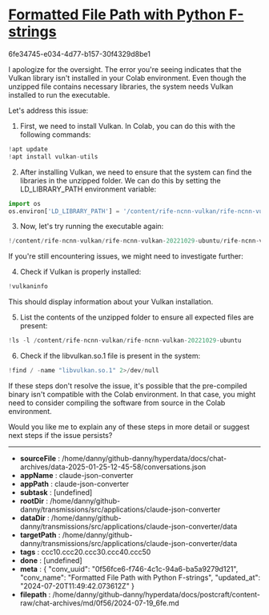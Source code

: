 # [Formatted File Path with Python F-strings](https://claude.ai/chat/0f56fce6-f746-4c1c-94a6-ba5a9279d121)

6fe34745-e034-4d77-b157-30f4329d8be1

 I apologize for the oversight. The error you're seeing indicates that the Vulkan library isn't installed in your Colab environment. Even though the unzipped file contains necessary libraries, the system needs Vulkan installed to run the executable.

Let's address this issue:

1. First, we need to install Vulkan. In Colab, you can do this with the following commands:

```python
!apt update
!apt install vulkan-utils
```

2. After installing Vulkan, we need to ensure that the system can find the libraries in the unzipped folder. We can do this by setting the LD_LIBRARY_PATH environment variable:

```python
import os
os.environ['LD_LIBRARY_PATH'] = '/content/rife-ncnn-vulkan/rife-ncnn-vulkan-20221029-ubuntu:' + os.environ.get('LD_LIBRARY_PATH', '')
```

3. Now, let's try running the executable again:

```python
!/content/rife-ncnn-vulkan/rife-ncnn-vulkan-20221029-ubuntu/rife-ncnn-vulkan -h
```

If you're still encountering issues, we might need to investigate further:

4. Check if Vulkan is properly installed:

```python
!vulkaninfo
```

This should display information about your Vulkan installation.

5. List the contents of the unzipped folder to ensure all expected files are present:

```python
!ls -l /content/rife-ncnn-vulkan/rife-ncnn-vulkan-20221029-ubuntu
```

6. Check if the libvulkan.so.1 file is present in the system:

```python
!find / -name "libvulkan.so.1" 2>/dev/null
```

If these steps don't resolve the issue, it's possible that the pre-compiled binary isn't compatible with the Colab environment. In that case, you might need to consider compiling the software from source in the Colab environment.

Would you like me to explain any of these steps in more detail or suggest next steps if the issue persists?

---

* **sourceFile** : /home/danny/github-danny/hyperdata/docs/chat-archives/data-2025-01-25-12-45-58/conversations.json
* **appName** : claude-json-converter
* **appPath** : claude-json-converter
* **subtask** : [undefined]
* **rootDir** : /home/danny/github-danny/transmissions/src/applications/claude-json-converter
* **dataDir** : /home/danny/github-danny/transmissions/src/applications/claude-json-converter/data
* **targetPath** : /home/danny/github-danny/transmissions/src/applications/claude-json-converter/data
* **tags** : ccc10.ccc20.ccc30.ccc40.ccc50
* **done** : [undefined]
* **meta** : {
  "conv_uuid": "0f56fce6-f746-4c1c-94a6-ba5a9279d121",
  "conv_name": "Formatted File Path with Python F-strings",
  "updated_at": "2024-07-20T11:49:42.073612Z"
}
* **filepath** : /home/danny/github-danny/hyperdata/docs/postcraft/content-raw/chat-archives/md/0f56/2024-07-19_6fe.md